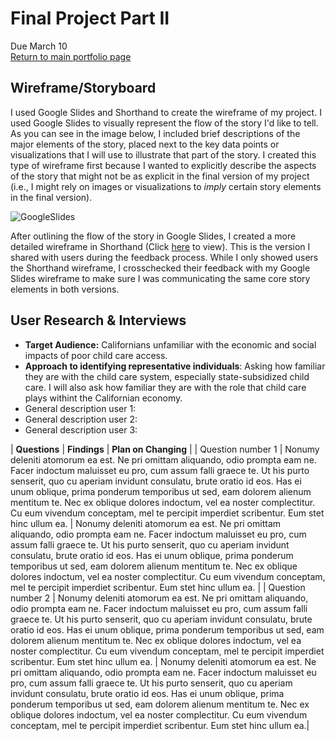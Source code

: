 # Final Project Part II
Due March 10  
[Return to main portfolio page](https://ejreece.github.io/ReecePortfolio/)

## Wireframe/Storyboard
I used Google Slides and Shorthand to create the wireframe of my project. I used Google Slides to visually represent the flow of the story I'd like to tell. As you can see in the image below, I included brief descriptions of the major elements of the story, placed next to the key data points or visualizations that I will use to illustrate that part of the story. I created this type of wireframe first because I wanted to explicitly describe the aspects of the story that might not be as explicit in the final version of my project (i.e., I might rely on images or visualizations to *imply* certain story elements in the final version). 

![GoogleSlides](GoogleSlidesWireframe.png)

After outlining the flow of the story in Google Slides, I created a more detailed wireframe in Shorthand (Click [here](https://preview.shorthand.com/HK5HW5KesAuuKXF7) to view). This is the version I shared with users during the feedback process. While I only showed users the Shorthand wireframe, I crosschecked their feedback with my Google Slides wireframe to make sure I was communicating the same core story elements in both versions.    

## User Research & Interviews
- **Target Audience:** Californians unfamiliar with the economic and social impacts of poor child care access. 
- **Approach to identifying representative individuals**: Asking how familiar they are with the child care system, especially state-subsidized child care. I will also ask how familiar they are with the role that child care plays withint the Californian economy.
- General description user 1: 
- General description user 2:
- General description user 3:

| **Questions**      | **Findings** | **Plan on Changing**   |
| Question number 1      | Nonumy deleniti atomorum ea est. Ne pri omittam aliquando, odio prompta eam ne. Facer indoctum maluisset eu pro, cum assum falli graece te. Ut his purto senserit, quo cu aperiam invidunt consulatu, brute oratio id eos. Has ei unum oblique, prima ponderum temporibus ut sed, eam dolorem alienum mentitum te. Nec ex oblique dolores indoctum, vel ea noster complectitur. Cu eum vivendum conceptam, mel te percipit imperdiet scribentur. Eum stet hinc ullum ea.       | Nonumy deleniti atomorum ea est. Ne pri omittam aliquando, odio prompta eam ne. Facer indoctum maluisset eu pro, cum assum falli graece te. Ut his purto senserit, quo cu aperiam invidunt consulatu, brute oratio id eos. Has ei unum oblique, prima ponderum temporibus ut sed, eam dolorem alienum mentitum te. Nec ex oblique dolores indoctum, vel ea noster complectitur. Cu eum vivendum conceptam, mel te percipit imperdiet scribentur. Eum stet hinc ullum ea.   |
| Question number 2   | Nonumy deleniti atomorum ea est. Ne pri omittam aliquando, odio prompta eam ne. Facer indoctum maluisset eu pro, cum assum falli graece te. Ut his purto senserit, quo cu aperiam invidunt consulatu, brute oratio id eos. Has ei unum oblique, prima ponderum temporibus ut sed, eam dolorem alienum mentitum te. Nec ex oblique dolores indoctum, vel ea noster complectitur. Cu eum vivendum conceptam, mel te percipit imperdiet scribentur. Eum stet hinc ullum ea.        | Nonumy deleniti atomorum ea est. Ne pri omittam aliquando, odio prompta eam ne. Facer indoctum maluisset eu pro, cum assum falli graece te. Ut his purto senserit, quo cu aperiam invidunt consulatu, brute oratio id eos. Has ei unum oblique, prima ponderum temporibus ut sed, eam dolorem alienum mentitum te. Nec ex oblique dolores indoctum, vel ea noster complectitur. Cu eum vivendum conceptam, mel te percipit imperdiet scribentur. Eum stet hinc ullum ea.|

